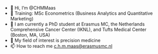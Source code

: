 - 👋 Hi, I’m @CHMMaas
- 👀 Training: MSc Econometrics (Business Analytics and Quantitative Marketing)
- 🌱 I am currently a PhD student at Erasmus MC, the Netherlands Comprehensive Cancer Center (IKNL), and Tufts Medical Center (Boston, MA, USA)
- 💞️ My field of interest is precision medicine
- 📫 How to reach me c.h.m.maas@erasmusmc.nl

<!---
CHMMaas/CHMMaas is a ✨ special ✨ repository because its `README.md` (this file) appears on your GitHub profile.
You can click the Preview link to take a look at your changes.
--->

